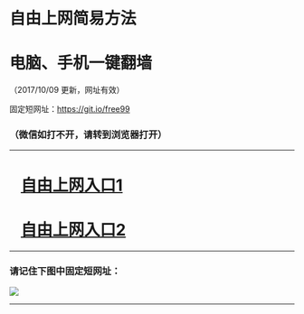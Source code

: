﻿# 自由上网简易方法

# 电脑、手机一键翻墙

（2017/10/09 更新，网址有效）

固定短网址：https://git.io/free99

### （微信如打不开，请转到浏览器打开）


***





# &nbsp;&nbsp; <a href="http://ft972017897.fwq-tz-1001.info/fwqtz01.html?t=100900119854 " target="_blank">自由上网入口1</a>
# &nbsp;&nbsp; <a href="http://ft2209617144.fwq-tz-1002.info/fwqtz02.html?t=100900112792 " target="_blank">自由上网入口2</a>
***

### 请记住下图中固定短网址：

<img src="https://s3-us-west-2.amazonaws.com/fwq-1001/yjfq-20170905okok.png" /> 


***

